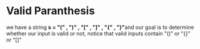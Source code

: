 <h1>Valid Paranthesis</h1>

<p>we have a string <b>s = "(" , ")" , "[" , "]" , "{" , "}"</b>and our goal is to determine whether our input is valid or not, notice that valid inputs contain "()" or "{}" or "[]"</p>